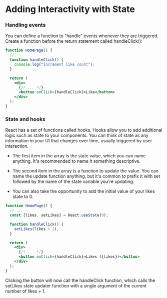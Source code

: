 # Adding Interactivity with State

### Handling events

You can define a function to "handle" events whenever they are triggered. Create a function before the return statement called handleClick():

```jsx
function HomePage() {
  // 	...
  function handleClick() {
    console.log("increment like count");
  }

  return (
    <div>
      {/* ... */}
      <button onClick={handleClick}>Like</button>
    </div>
  );
}
```

### State and hooks

React has a set of functions called hooks. Hooks allow you to add additional logic such as state to your components. You can think of state as any information in your UI that changes over time, usually triggered by user interaction.

- The first item in the array is the state value, which you can name anything. It's recommended to name it something descriptive.

- The second item in the array is a function to update the value. You can name the update function anything, but it's common to prefix it with set followed by the name of the state variable you're updating.

- You can also take the opportunity to add the initial value of your likes state to 0.

```jsx
function HomePage() {
  // ...
  const [likes, setLikes] = React.useState(0);

  function handleClick() {
    setLikes(likes + 1);
  }

  return (
    <div>
      {/* ... */}
      <button onClick={handleClick}>Likes ({likes})</button>
    </div>
  );
}
```

Clicking the button will now call the handleClick function, which calls the setLikes state updater function with a single argument of the current number of likes + 1.
